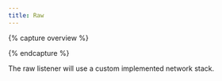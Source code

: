 ```yaml
---
title: Raw
---
```


{% capture overview %}

{% endcapture %}

The raw listener will use a custom implemented network stack. 
